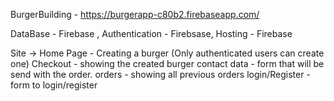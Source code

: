 BurgerBuilding  - https://burgerapp-c80b2.firebaseapp.com/ 

DataBase - Firebase ,
Authentication - Firebsase,
Hosting - Firebase


Site -> 
Home Page - Creating a burger (Only authenticated users can create one) 
Checkout - showing the created burger 
contact data - form that will be send with the order.
orders - showing all previous orders 
login/Register - form to login/register 

